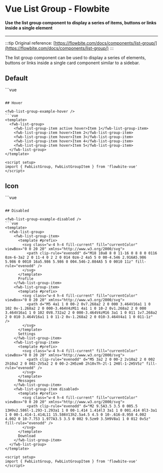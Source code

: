 <script setup>
import FwbListGroupExample from './listGroup/examples/FwbListGroupExample.vue'
import FwbListGroupExampleDisabled from './listGroup/examples/FwbListGroupExampleDisabled.vue'
import FwbListGroupExampleHover from './listGroup/examples/FwbListGroupExampleHover.vue'
import FwbListGroupExampleIcon from './listGroup/examples/FwbListGroupExampleIcon.vue'
</script>

# Vue List Group - Flowbite

#### Use the list group component to display a series of items, buttons or links inside a single element

---

:::tip
Original reference: [https://flowbite.com/docs/components/list-group/](https://flowbite.com/docs/components/list-group/)
:::

The list group component can be used to display a series of elements, buttons or links inside a single card component similar to a sidebar.

## Default

<fwb-list-group-example />
```vue
<template>
  <fwb-list-group>
    <fwb-list-group-item>Item 1</fwb-list-group-item>
    <fwb-list-group-item>Item 2</fwb-list-group-item>
    <fwb-list-group-item>Item 3</fwb-list-group-item>
    <fwb-list-group-item>Item 4</fwb-list-group-item>
    <fwb-list-group-item>Item 5</fwb-list-group-item>
  </fwb-list-group>
</template>

<script setup>
import { FwbListGroup, FwbListGroupItem } from 'flowbite-vue'
</script>
```

## Hover

<fwb-list-group-example-hover />
```vue
<template>
  <fwb-list-group>
    <fwb-list-group-item active hover>Item 1</fwb-list-group-item>
    <fwb-list-group-item hover>Item 2</fwb-list-group-item>
    <fwb-list-group-item hover>Item 3</fwb-list-group-item>
    <fwb-list-group-item hover>Item 4</fwb-list-group-item>
    <fwb-list-group-item hover>Item 5</fwb-list-group-item>
  </fwb-list-group>
</template>

<script setup>
import { FwbListGroup, FwbListGroupItem } from 'flowbite-vue'
</script>
```

## Icon

<fwb-list-group-example-icon />
```vue
<template>
  <fwb-list-group>
    <fwb-list-group-item>
      <template #prefix>
        <svg class="w-4 h-4 fill-current" fill="currentColor" viewBox="0 0 20 20" xmlns="http://www.w3.org/2000/svg">
          <path clip-rule="evenodd" d="M18 10a8 8 0 11-16 0 8 8 0 0116 0zm-6-3a2 2 0 11-4 0 2 2 0 014 0zm-2 4a5 5 0 00-4.546 2.916A5.986 5.986 0 0010 16a5.986 5.986 0 004.546-2.084A5 5 0 0010 11z" fill-rule="evenodd" />
        </svg>
      </template>
      Profile
    </fwb-list-group-item>
    <fwb-list-group-item>
      <template #prefix>
        <svg class="w-4 h-4 fill-current" fill="currentColor" viewBox="0 0 20 20" xmlns="http://www.w3.org/2000/svg">
          <path d="M5 4a1 1 0 00-2 0v7.268a2 2 0 000 3.464V16a1 1 0 102 0v-1.268a2 2 0 000-3.464V4zM11 4a1 1 0 10-2 0v1.268a2 2 0 000 3.464V16a1 1 0 102 0V8.732a2 2 0 000-3.464V4zM16 3a1 1 0 011 1v7.268a2 2 0 010 3.464V16a1 1 0 11-2 0v-1.268a2 2 0 010-3.464V4a1 1 0 011-1z" />
        </svg>
      </template>
      Settings
    </fwb-list-group-item>
    <fwb-list-group-item>
      <template #prefix>
        <svg class="w-4 h-4 fill-current" fill="currentColor" viewBox="0 0 20 20" xmlns="http://www.w3.org/2000/svg">
          <path clip-rule="evenodd" d="M5 3a2 2 0 00-2 2v10a2 2 0 002 2h10a2 2 0 002-2V5a2 2 0 00-2-2H5zm0 2h10v7h-2l-1 2H8l-1-2H5V5z" fill-rule="evenodd" />
        </svg>
      </template>
      Messages
    </fwb-list-group-item>
    <fwb-list-group-item>
      <template #suffix>
        <svg class="w-4 h-4 fill-current" fill="currentColor" viewBox="0 0 20 20" xmlns="http://www.w3.org/2000/svg">
          <path clip-rule="evenodd" d="M2 9.5A3.5 3.5 0 005.5 13H9v2.586l-1.293-1.293a1 1 0 00-1.414 1.414l3 3a1 1 0 001.414 0l3-3a1 1 0 00-1.414-1.414L11 15.586V13h2.5a4.5 4.5 0 10-.616-8.958 4.002 4.002 0 10-7.753 1.977A3.5 3.5 0 002 9.5zm9 3.5H9V8a1 1 0 012 0v5z" fill-rule="evenodd" />
        </svg>
      </template>
      Download
    </fwb-list-group-item>
  </fwb-list-group>
</template>

<script setup>
import { FwbListGroup, FwbListGroupItem } from 'flowbite-vue'
</script>
```

## Disabled

<fwb-list-group-example-disabled />
```vue
<template>
  <fwb-list-group>
    <fwb-list-group-item>
      <template #prefix>
        <svg class="w-4 h-4 fill-current" fill="currentColor" viewBox="0 0 20 20" xmlns="http://www.w3.org/2000/svg">
          <path clip-rule="evenodd" d="M18 10a8 8 0 11-16 0 8 8 0 0116 0zm-6-3a2 2 0 11-4 0 2 2 0 014 0zm-2 4a5 5 0 00-4.546 2.916A5.986 5.986 0 0010 16a5.986 5.986 0 004.546-2.084A5 5 0 0010 11z" fill-rule="evenodd" />
        </svg>
      </template>
      Profile
    </fwb-list-group-item>
    <fwb-list-group-item>
      <template #prefix>
        <svg class="w-4 h-4 fill-current" fill="currentColor" viewBox="0 0 20 20" xmlns="http://www.w3.org/2000/svg">
          <path d="M5 4a1 1 0 00-2 0v7.268a2 2 0 000 3.464V16a1 1 0 102 0v-1.268a2 2 0 000-3.464V4zM11 4a1 1 0 10-2 0v1.268a2 2 0 000 3.464V16a1 1 0 102 0V8.732a2 2 0 000-3.464V4zM16 3a1 1 0 011 1v7.268a2 2 0 010 3.464V16a1 1 0 11-2 0v-1.268a2 2 0 010-3.464V4a1 1 0 011-1z" />
        </svg>
      </template>
      Settings
    </fwb-list-group-item>
    <fwb-list-group-item>
      <template #prefix>
        <svg class="w-4 h-4 fill-current" fill="currentColor" viewBox="0 0 20 20" xmlns="http://www.w3.org/2000/svg">
          <path clip-rule="evenodd" d="M5 3a2 2 0 00-2 2v10a2 2 0 002 2h10a2 2 0 002-2V5a2 2 0 00-2-2H5zm0 2h10v7h-2l-1 2H8l-1-2H5V5z" fill-rule="evenodd" />
        </svg>
      </template>
      Messages
    </fwb-list-group-item>
    <fwb-list-group-item disabled>
      <template #prefix>
        <svg class="w-4 h-4 fill-current" fill="currentColor" viewBox="0 0 20 20" xmlns="http://www.w3.org/2000/svg">
          <path clip-rule="evenodd" d="M2 9.5A3.5 3.5 0 005.5 13H9v2.586l-1.293-1.293a1 1 0 00-1.414 1.414l3 3a1 1 0 001.414 0l3-3a1 1 0 00-1.414-1.414L11 15.586V13h2.5a4.5 4.5 0 10-.616-8.958 4.002 4.002 0 10-7.753 1.977A3.5 3.5 0 002 9.5zm9 3.5H9V8a1 1 0 012 0v5z" fill-rule="evenodd" />
        </svg>
      </template>
      Download
    </fwb-list-group-item>
  </fwb-list-group>
</template>

<script setup>
import { FwbListGroup, FwbListGroupItem } from 'flowbite-vue'
</script>
```
